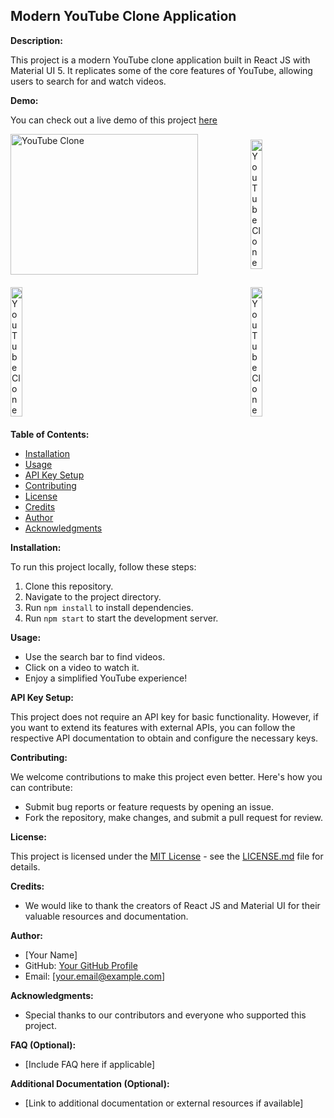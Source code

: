 ## Modern YouTube Clone Application

**Description:**

This project is a modern YouTube clone application built in React JS with Material UI 5. It replicates some of the core features of YouTube, allowing users to search for and watch videos.

**Demo:**

You can check out a live demo of this project [here](https://youtube-by-vishu.netlify.app/)
<br>


<div style="display: flex; justify-content: space-between; align-items: center;">
    <a href="https://youtube-by-vishu.netlify.app/" target="_blank">
        <img src="https://raw.githubusercontent.com/Vishu-221b/Youtube-Clone/main/public/Screenshot%20(342).png" width="300" height="225" alt="YouTube Clone">
    </a>
    <a href="https://youtube-by-vishu.netlify.app/" target="_blank">
        <img src="https://raw.githubusercontent.com/Vishu-221b/Youtube-Clone/main/public/Screenshot%20(343).png" width="40%" alt="YouTube Clone">
    </a>
</div>
<div style="margin: 20px 0; display: flex; justify-content: space-between; align-items: center;">
    <a href="https://youtube-by-vishu.netlify.app/" target="_blank">
        <img src="https://raw.githubusercontent.com/Vishu-221b/Youtube-Clone/main/public/Screenshot%20(344).png" style="width: 40%; max-height: 225px;" alt="YouTube Clone">
    </a>
    <a href="https://youtube-by-vishu.netlify.app/" target="_blank">
        <img src="https://raw.githubusercontent.com/Vishu-221b/Youtube-Clone/main/public/Screenshot%20(345).png" width="40%" alt="YouTube Clone">
    </a>
</div>







**Table of Contents:**

* [Installation](#installation)
* [Usage](#usage)
* [API Key Setup](#api-key-setup)
* [Contributing](#contributing)
* [License](#license)
* [Credits](#credits)
* [Author](#author)
* [Acknowledgments](#acknowledgments)

**Installation:**

To run this project locally, follow these steps:

1. Clone this repository.
2. Navigate to the project directory.
3. Run `npm install` to install dependencies.
4. Run `npm start` to start the development server.

**Usage:**

* Use the search bar to find videos.
* Click on a video to watch it.
* Enjoy a simplified YouTube experience!

**API Key Setup:**

This project does not require an API key for basic functionality. However, if you want to extend its features with external APIs, you can follow the respective API documentation to obtain and configure the necessary keys.

**Contributing:**

We welcome contributions to make this project even better. Here's how you can contribute:

* Submit bug reports or feature requests by opening an issue.
* Fork the repository, make changes, and submit a pull request for review.

**License:**

This project is licensed under the [MIT License](LICENSE.md) - see the [LICENSE.md](LICENSE.md) file for details.

**Credits:**

* We would like to thank the creators of React JS and Material UI for their valuable resources and documentation.

**Author:**

* [Your Name]
* GitHub: [Your GitHub Profile](https://github.com/your-github-profile)
* Email: [your.email@example.com]

**Acknowledgments:**

* Special thanks to our contributors and everyone who supported this project.

**FAQ (Optional):**

* [Include FAQ here if applicable]

**Additional Documentation (Optional):**

* [Link to additional documentation or external resources if available]
